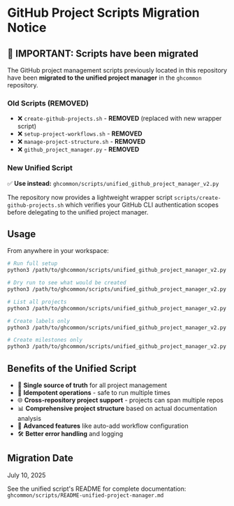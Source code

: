 <!-- file: scripts/MIGRATION-NOTICE.md -->
<!-- version: 1.0.1 -->
<!-- guid: 9a8b7c6d-5e4f-3210-9876-fedcba098765 -->

# GitHub Project Scripts Migration Notice

## 🚨 IMPORTANT: Scripts have been migrated

The GitHub project management scripts previously located in this repository have
been **migrated to the unified project manager** in the `ghcommon` repository.

### Old Scripts (REMOVED)

- ❌ `create-github-projects.sh` - **REMOVED** (replaced with new wrapper
  script)
- ❌ `setup-project-workflows.sh` - **REMOVED**
- ❌ `manage-project-structure.sh` - **REMOVED**
- ❌ `github_project_manager.py` - **REMOVED**

### New Unified Script

✅ **Use instead:** `ghcommon/scripts/unified_github_project_manager_v2.py`

The repository now provides a lightweight wrapper script
`scripts/create-github-projects.sh` which verifies your GitHub CLI
authentication scopes before delegating to the unified project manager.

## Usage

From anywhere in your workspace:

```bash
# Run full setup
python3 /path/to/ghcommon/scripts/unified_github_project_manager_v2.py

# Dry run to see what would be created
python3 /path/to/ghcommon/scripts/unified_github_project_manager_v2.py --dry-run

# List all projects
python3 /path/to/ghcommon/scripts/unified_github_project_manager_v2.py --list-projects

# Create labels only
python3 /path/to/ghcommon/scripts/unified_github_project_manager_v2.py --create-labels

# Create milestones only
python3 /path/to/ghcommon/scripts/unified_github_project_manager_v2.py --create-milestones
```

## Benefits of the Unified Script

- 🎯 **Single source of truth** for all project management
- 🔄 **Idempotent operations** - safe to run multiple times
- 🌐 **Cross-repository project support** - projects can span multiple repos
- 📊 **Comprehensive project structure** based on actual documentation analysis
- 🚀 **Advanced features** like auto-add workflow configuration
- 🛠️ **Better error handling** and logging

## Migration Date

July 10, 2025

See the unified script's README for complete documentation:
`ghcommon/scripts/README-unified-project-manager.md`
